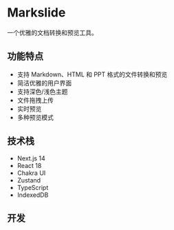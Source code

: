 # Markslide

一个优雅的文档转换和预览工具。

## 功能特点

- 支持 Markdown、HTML 和 PPT 格式的文件转换和预览
- 简洁优雅的用户界面
- 支持深色/浅色主题
- 文件拖拽上传
- 实时预览
- 多种预览模式

## 技术栈

- Next.js 14
- React 18
- Chakra UI
- Zustand
- TypeScript
- IndexedDB

## 开发
